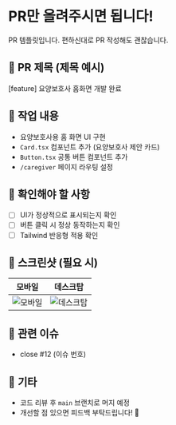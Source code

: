 # PR만 올려주시면 됩니다!

PR 템플릿입니다. 편하신대로 PR 작성해도 괜찮습니다.

## 📌 PR 제목 (제목 예시)
[feature] 요양보호사 홈화면 개발 완료

## 📌 작업 내용
- 요양보호사용 홈 화면 UI 구현
- `Card.tsx` 컴포넌트 추가 (요양보호사 제안 카드)
- `Button.tsx` 공통 버튼 컴포넌트 추가
- `/caregiver` 페이지 라우팅 설정

## 📌 확인해야 할 사항
- [ ] UI가 정상적으로 표시되는지 확인
- [ ] 버튼 클릭 시 정상 동작하는지 확인
- [ ] Tailwind 반응형 적용 확인

## 📌 스크린샷 (필요 시)
| 모바일 | 데스크탑 |
|--------|---------|
| ![모바일](링크) | ![데스크탑](링크) |

## 📌 관련 이슈
- close #12 (이슈 번호)

## 📌 기타
- 코드 리뷰 후 `main` 브랜치로 머지 예정
- 개선할 점 있으면 피드백 부탁드립니다! 🚀
